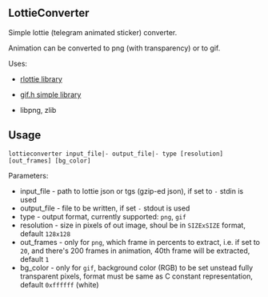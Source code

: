 ## LottieConverter
Simple lottie (telegram animated sticker) converter.

Animation can be converted to png (with transparency) or to gif.

Uses:

*  [rlottie library](https://github.com/Samsung/rlottie "Samsung/rlottie")

*  [gif.h simple library](https://github.com/WohlSoft/LunaLua/blob/master/LunaDll/libs/gif-h/gif.h)

*  libpng, zlib

## Usage
`lottieconverter input_file|- output_file|- type [resolution] [out_frames] [bg_color]`

Parameters:

* input_file - path to lottie json or tgs (gzip-ed json), if set to `-` stdin is used
* output_file - file to be written, if set `-` stdout is used
* type - output format, currently supported: `png`, `gif`
* resolution - size in pixels of out image, shoul be in `SIZExSIZE` format, default `128x128`
* out_frames - only for `png`, which frame in percents to extract, i.e. if set to `20`, and there's 200 frames in animation, 40th frame will be extracted, default `1`
* bg_color - only for `gif`, background color (RGB) to be set unstead fully transparent pixels, format must be same as C constant representation, default `0xffffff` (white)

